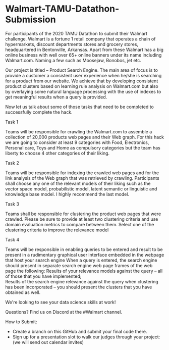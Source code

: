 # Walmart-TAMU-Datathon-Submission
For participants of the 2020 TAMU Datathon to submit their Walmart challenge.
Walmart is a fortune 1 retail company that operates a chain of hypermarkets, discount departments stores and grocery stores, headquartered in Bentonville, Arkansas. Apart from these Walmart has a big online business with well over 65+ online banners under its name including Walmart.com. Naming a few such as Moosejaw, Bonobos, jet etc.
 
Our project is titled – Product Search Engine. The main area of focus is to provide a customer a consistent user experience when he/she is searching for a product from our website. We achieve that by developing consistent product clusters based on learning rule analysis on Walmart.com but also by overlaying some natural language processing with the use of indexes to get meaningful results when a query is provided.
 
Now let us talk about some of those tasks that need to be completed to successfully complete the hack.
 
Task 1
 
Teams will be responsible for crawling the Walmart.com to assemble a collection of 20,000 products web pages and their Web graph. For this hack we are going to consider at least 9 categories with Food, Electronics, Personal care, Toys and Home as compulsory categories but the team has liberty to choose 4 other categories of their liking.
 
Task 2
 
Teams will be responsible for indexing the crawled web pages and for the link analysis of the Web graph that was retrieved by crawling. Participants shall choose any one of the relevant models of their liking such as the vector space model, probabilistic model, latent semantic or linguistic and knowledge base model. I highly recommend the last model.
 
Task 3
 
Teams shall be responsible for clustering the product web pages that were crawled. Please be sure to provide at least two clustering criteria and use domain evaluation metrics to compare between them. Select one of the clustering criteria to improve the relevance model
 
Task 4
 
Teams will be responsible in enabling queries to be entered and result to be present in a rudimentary graphical user interface embedded in the webpage that host your search engine
When a query is entered, the search engine should present in separate search engine web page frames of the web page the following:
Results of your relevance models against the query – all of those that you have implemented; 	
Results of the search engine relevance against the query when clustering has been incorporated – you should present the clusters that you have obtained as well.

We're looking to see your data science skills at work!

Questions?
Find us on Discord at the #Walmart channel.

How to Submit:
- Create a branch on this GitHub and submit your final code there.
- Sign up for a presentation slot to walk our judges through your project: 
(we will send out calendar invites)
